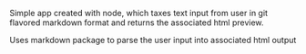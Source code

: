 Simple app created with node, which taxes text input from user in git flavored markdown format and returns the associated html preview.

Uses markdown package to parse the user input into associated html output
